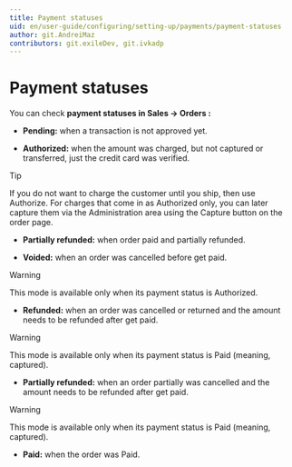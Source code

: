 ```yaml
---
title: Payment statuses
uid: en/user-guide/configuring/setting-up/payments/payment-statuses
author: git.AndreiMaz
contributors: git.exileDev, git.ivkadp
---
```

# Payment statuses

You can check **payment statuses in Sales → Orders :**

* **Pending:** when a transaction is not approved yet.

* **Authorized:** when the amount was charged, but not captured or transferred, just the credit card was verified.

> [!TIP]
> If you do not want to charge the customer until you ship, then use Authorize. For charges that come in as Authorized only, you can later capture them via the Administration area using the Capture button on the order page.

* **Partially refunded:** when order paid and partially refunded.

* **Voided:** when an order was cancelled before get paid.

> [!WARNING]
> This mode is available only when its payment status is Authorized.

* **Refunded:** when an order was cancelled or returned and the amount needs to be refunded after get paid.

> [!WARNING]
> This mode is available only when its payment status is Paid (meaning, captured).

* **Partially refunded:** when an order partially was cancelled and the amount needs to be refunded after get paid.

> [!WARNING]
> This mode is available only when its payment status is Paid (meaning, captured).

* **Paid:** when the order was Paid.
